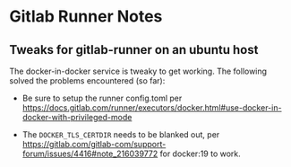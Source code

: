 # Gitlab Runner Notes

## Tweaks for gitlab-runner on an ubuntu host

The docker-in-docker service is tweaky to get working. The following solved the problems encountered (so far):

- Be sure to setup the runner config.toml per https://docs.gitlab.com/runner/executors/docker.html#use-docker-in-docker-with-privileged-mode

- The `DOCKER_TLS_CERTDIR` needs to be blanked out, per https://gitlab.com/gitlab-com/support-forum/issues/4416#note_216039772 for docker:19 to work.
